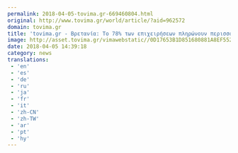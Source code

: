 ```yaml
---
permalink: 2018-04-05-tovima.gr-669460804.html
original: http://www.tovima.gr/world/article/?aid=962572
domain: tovima.gr
title: 'tovima.gr - Βρετανία: Το 78% των επιχειρήσεων πληρώνουν περισσότερο τους άντρες'
image: http://asset.tovima.gr/vimawebstatic//0D17653B1D851680881A8EF5522ABC16.jpg
date: 2018-04-05 14:39:18
category: news
translations: 
 - 'en'
 - 'es'
 - 'de'
 - 'ru'
 - 'ja'
 - 'fr'
 - 'it'
 - 'zh-CN'
 - 'zh-TW'
 - 'ar'
 - 'pt'
 - 'hy'
---
```


